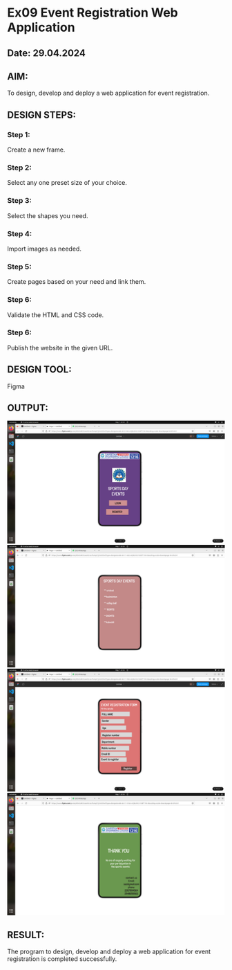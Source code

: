 # Ex09 Event Registration Web Application
## Date: 29.04.2024

## AIM:
To design, develop and deploy a web application for event registration.

## DESIGN STEPS:

### Step 1:
Create a new frame.

### Step 2:
Select any one preset size of your choice.

### Step 3:
Select the shapes you need.

### Step 4:
Import images as needed.

### Step 5:
Create pages based on your need and link them.

### Step 6:

Validate the HTML and CSS code.

### Step 6:

Publish the website in the given URL.

## DESIGN TOOL:
Figma

## OUTPUT:
![alt text](1.jpeg)
![alt text](2.jpeg)
![alt text](3.jpeg)
![alt text](4.jpeg)

## RESULT:
The program to design, develop and deploy a web application for event registration is completed successfully.
